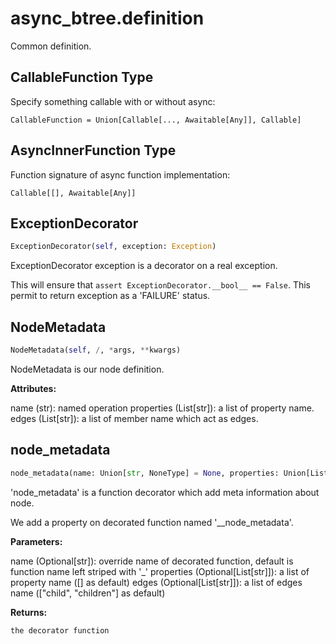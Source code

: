 # async_btree.definition
Common definition.

## CallableFunction Type

Specify something callable with or without async:

```CallableFunction = Union[Callable[..., Awaitable[Any]], Callable]```

## AsyncInnerFunction Type

Function signature of async function implementation:

```Callable[[], Awaitable[Any]]```


## ExceptionDecorator
```python
ExceptionDecorator(self, exception: Exception)
```
ExceptionDecorator exception is a decorator on a real exception.

This will ensure that ```assert ExceptionDecorator.__bool__ == False```.
This permit to return exception as a 'FAILURE' status.

## NodeMetadata
```python
NodeMetadata(self, /, *args, **kwargs)
```
NodeMetadata is our node definition.

__Attributes:__

name (str): named operation
properties (List[str]): a list of property name.
edges (List[str]): a list of member name which act as edges.


## node_metadata
```python
node_metadata(name: Union[str, NoneType] = None, properties: Union[List[str], NoneType] = None, edges: Union[List[str], NoneType] = None)
```
'node_metadata' is a function decorator which add meta information about node.

We add a property on decorated function named '__node_metadata'.

__Parameters:__

name (Optional[str]): override name of decorated function,
    default is function name left striped with '_'
properties (Optional[List[str]]): a list of property name ([] as default)
edges (Optional[List[str]]): a list of edges name
    (["child", "children"] as default)

__Returns:__

    the decorator function


